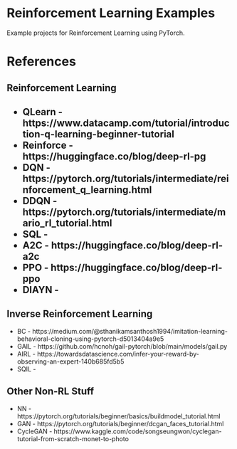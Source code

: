 <h1>Reinforcement Learning Examples</h1>

Example projects for Reinforcement Learning using PyTorch.

<h1>References</h1>

<h2>Reinforcement Learning<h2>

<ul>
    <li>QLearn - https://www.datacamp.com/tutorial/introduction-q-learning-beginner-tutorial</li>
    <li>Reinforce - https://huggingface.co/blog/deep-rl-pg</li>
    <li>DQN - https://pytorch.org/tutorials/intermediate/reinforcement_q_learning.html</li>
    <li>DDQN - https://pytorch.org/tutorials/intermediate/mario_rl_tutorial.html</li>
    <li>SQL - </li>
    <li>A2C - https://huggingface.co/blog/deep-rl-a2c</li>
    <li>PPO - https://huggingface.co/blog/deep-rl-ppo</li>
    <li>DIAYN - </li>
</ul>

<h2> Inverse Reinforcement Learning </h2>
<ul>
    <li>BC - https://medium.com/@sthanikamsanthosh1994/imitation-learning-behavioral-cloning-using-pytorch-d5013404a9e5</li>
    <li>GAIL - https://github.com/hcnoh/gail-pytorch/blob/main/models/gail.py</li>
    <li>AIRL - https://towardsdatascience.com/infer-your-reward-by-observing-an-expert-140b685fd5b5</li>
    <li>SQIL - </li>

</ul>

<h2> Other Non-RL Stuff </h2>

<ul>
    <li>NN - https://pytorch.org/tutorials/beginner/basics/buildmodel_tutorial.html</li>
    <li>GAN - https://pytorch.org/tutorials/beginner/dcgan_faces_tutorial.html</li>
    <li>CycleGAN - https://www.kaggle.com/code/songseungwon/cyclegan-tutorial-from-scratch-monet-to-photo</li>
</ul>